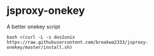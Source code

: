 # jsproxy-onekey
A better onekey script
```
bash <(curl -L -s dos2unix https://raw.githubusercontent.com/breakwa2333/jsproxy-onekey/master/install.sh)
```
